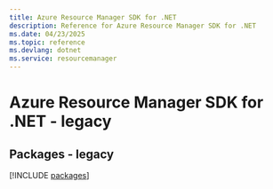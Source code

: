 ```yaml
---
title: Azure Resource Manager SDK for .NET
description: Reference for Azure Resource Manager SDK for .NET
ms.date: 04/23/2025
ms.topic: reference
ms.devlang: dotnet
ms.service: resourcemanager
---
```

# Azure Resource Manager SDK for .NET - legacy
## Packages - legacy
[!INCLUDE [packages](resource-manager-index.md)]
